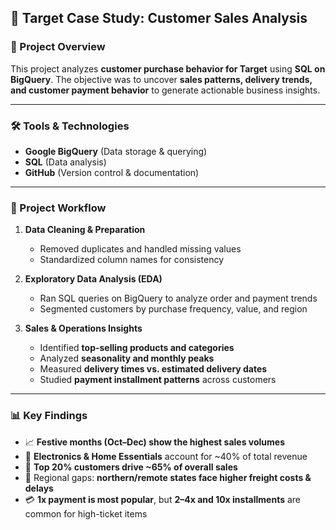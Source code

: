 ## 🛒 Target Case Study: Customer Sales Analysis

### 📌 Project Overview

This project analyzes **customer purchase behavior for Target** using **SQL on BigQuery**.
The objective was to uncover **sales patterns, delivery trends, and customer payment behavior** to generate actionable business insights.

---

### 🛠 Tools & Technologies

* **Google BigQuery** (Data storage & querying)
* **SQL** (Data analysis)
* **GitHub** (Version control & documentation)

---

### 📂 Project Workflow

1. **Data Cleaning & Preparation**

   * Removed duplicates and handled missing values
   * Standardized column names for consistency

2. **Exploratory Data Analysis (EDA)**

   * Ran SQL queries on BigQuery to analyze order and payment trends
   * Segmented customers by purchase frequency, value, and region

3. **Sales & Operations Insights**

   * Identified **top-selling products and categories**
   * Analyzed **seasonality and monthly peaks**
   * Measured **delivery times vs. estimated delivery dates**
   * Studied **payment installment patterns** across customers

---

### 📊 Key Findings

* 📈 **Festive months (Oct–Dec) show the highest sales volumes**
* 🥇 **Electronics & Home Essentials** account for \~40% of total revenue
* 👥 **Top 20% customers drive \~65% of overall sales**
* 🚚 Regional gaps: **northern/remote states face higher freight costs & delays**
* 💳 **1x payment is most popular**, but **2–4x and 10x installments** are common for high-ticket items

